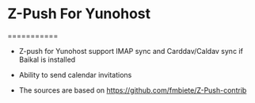 # Z-Push For Yunohost
===========

* Z-push for Yunohost support IMAP sync and Carddav/Caldav sync if Baikal is installed
* Ability to send calendar invitations

* The sources are based on https://github.com/fmbiete/Z-Push-contrib

